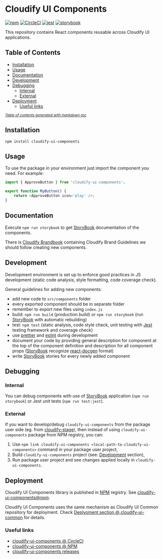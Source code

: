 # Cloudify UI Components

[![npm](https://img.shields.io/npm/v/cloudify-ui-components.svg?style=flat)](https://circleci.com/gh/cloudify-cosmo/cloudify-ui-components)
[![CircleCI](https://img.shields.io/circleci/project/github/cloudify-cosmo/cloudify-ui-components.svg?style=svg)](https://circleci.com/gh/cloudify-cosmo/cloudify-ui-components)
[![jest](https://img.shields.io/badge/tested_with-jest-99424f.svg)](https://github.com/facebook/jest)
[![storybook](https://cdn.jsdelivr.net/gh/storybookjs/brand/badge/badge-storybook.svg)](https://github.com/storybooks/storybook)

This repository contains React components reusable across Cloudify UI applications.


## Table of Contents

  * [Installation](#installation)
  * [Usage](#usage)
  * [Documentation](#documentation)
  * [Development](#development)
  * [Debugging](#debugging)
    + [Internal](#internal)
    + [External](#external)
  * [Deployment](#deployment)
    + [Useful links](#useful-links)

<small><i><a href='http://ecotrust-canada.github.io/markdown-toc/'>Table of contents generated with markdown-toc</a></i></small>

## Installation

```npm
npm install cloudify-ui-components
```

## Usage

To use the package in your environment just import the component you need. For example:

```typescript jsx
import { ApproveButton } from 'cloudify-ui-components';

export function MyButton() {
    return <ApproveButton icon='play' />; 
}
```

## Documentation

Execute `npm run storybook` to get [StoryBook](https://storybook.js.org/) documentation of the components.

There is [Cloudify Brandbook](https://drive.google.com/file/d/1KimyHFey_AoK2nKopRoo_CK-emZs7Pr_/view) containing Cloudify Brand Guidelines we should follow creating new components.

## Development

Development environment is set up to enforce good practices in JS development (static code analysis, style formatting, code coverage check). 

General guidelines for adding new components:
- add new code to `src/components` folder
- every exported component should be in separate folder 
- remember to export new files using `index.js`
- build: `npm run build` (production build) or `npm run storybook` (run [StoryBook](https://storybook.js.org/) with automatic rebuilding)
- test: `npm test` (static analysis, code style check, unit testing with [Jest](https://jestjs.io/en/) testing framework and coverage check) 
- use [prettier](https://prettier.io/) and [eslint](https://eslint.org/) during development
- document your code by providing general description for component at the top of the component definition and description for all component props ([StoryBook](https://storybook.js.org/) recognize [react-docgen](https://github.com/reactjs/react-docgen) format)
- write [StoryBook](https://storybook.js.org/) stories for every newly added component


## Debugging

### Internal

You can debug components with use of [StoryBook](https://storybook.js.org/) application (`npm run storybook`) or Jest unit tests (`npm run test:jest`).

### External

If you want to develop/debug `cloudify-ui-components` from the package user side (eg. from [cloudify-stage](https://github.com/cloudify-cosmo/cloudify-stage)), then instead of using `cloudify-ui-components` package from NPM registry, you can:
 1. Use `npm link cloudify-ui-components <local-path-to-cloudify-ui-components>` command in your package user project,
 1. Build `cloudify-ui-components` project (see: [Development](#development) section), 
 1. Run package user project and see changes applied locally in `cloudify-ui-components`.   


## Deployment

Cloudify UI Components library is published in [NPM](https://www.npmjs.com) registry. See [cloudify-ui-components@npm](https://www.npmjs.com/package/cloudify-ui-components).

Cloudify UI Components uses the same mechanism as Cloudify UI Common repository for deployment. Check [Deplyoment section @ cloudify-ui-common](https://github.com/cloudify-cosmo/cloudify-ui-common#deployment) for details.

### Useful links

- [cloudify-ui-components @ CircleCI](https://circleci.com/gh/cloudify-cosmo/cloudify-ui-components)
- [cloudify-ui-components @ NPM](https://www.npmjs.com/package/cloudify-ui-components)
- [cloudify-ui-components releases](https://github.com/cloudify-cosmo/cloudify-ui-components/releases)
